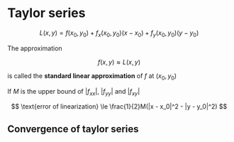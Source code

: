 # Taylor series








$$
L(x, y) = f(x_0, y_0) + f_x(x_0, y_0)(x - x_0) + f_y(x_0, y_0)(y - y_0)
$$

The approximation

$$
f(x, y) \approx L(x, y)
$$

is called the **standard linear approximation** of $f$ at $(x_0, y_0)$ 

If $M$ is the upper bound of $|f_{xx}|$, $|f_{yy}|$ and $|f_{xy}|$

$$
\text{error of linearization} \le \frac{1}{2}M(|x - x_0|^2 - |y - y_0|^2)
$$

## Convergence of taylor series
